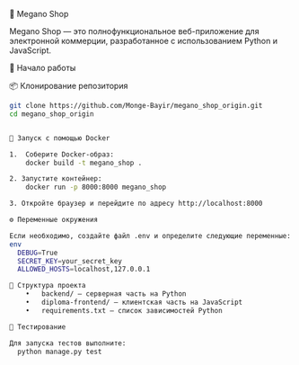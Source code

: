 🛒 Megano Shop 

Megano Shop — это полнофункциональное веб-приложение для электронной коммерции, разработанное с использованием Python и JavaScript.

🚀 Начало работы

📦 Клонирование репозитория

```bash
git clone https://github.com/Monge-Bayir/megano_shop_origin.git
cd megano_shop_origin


🐳 Запуск с помощью Docker

1.	Соберите Docker-образ:
    docker build -t megano_shop .

2. Запустите контейнер:
    docker run -p 8000:8000 megano_shop

3. Откройте браузер и перейдите по адресу http://localhost:8000

⚙️ Переменные окружения

Если необходимо, создайте файл .env и определите следующие переменные:
env
  DEBUG=True
  SECRET_KEY=your_secret_key
  ALLOWED_HOSTS=localhost,127.0.0.1

📁 Структура проекта
	•	backend/ — серверная часть на Python
	•	diploma-frontend/ — клиентская часть на JavaScript
	•	requirements.txt — список зависимостей Python

🧪 Тестирование

Для запуска тестов выполните:
  python manage.py test

